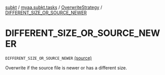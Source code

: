 [subkt](../../index.md) / [myaa.subkt.tasks](../index.md) / [OverwriteStrategy](index.md) / [DIFFERENT_SIZE_OR_SOURCE_NEWER](./-d-i-f-f-e-r-e-n-t_-s-i-z-e_-o-r_-s-o-u-r-c-e_-n-e-w-e-r.md)

# DIFFERENT_SIZE_OR_SOURCE_NEWER

`DIFFERENT_SIZE_OR_SOURCE_NEWER` [(source)](https://github.com/Myaamori/SubKt/blob/master/src/main/kotlin/myaa/subkt/tasks/tasks.kt#L1555)

Overwrite if the source file is newer or has a different size.

